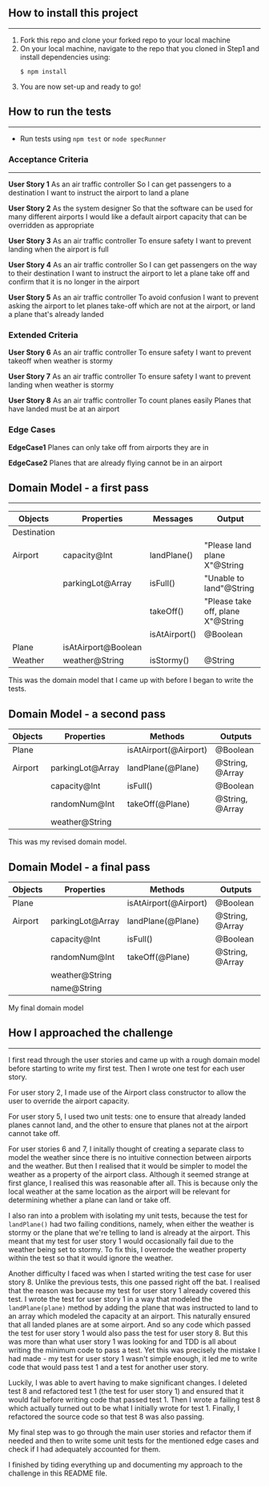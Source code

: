 ## How to install this project
--------------------------------------
1. Fork this repo and clone your forked repo to your local machine
2. On your local machine, navigate to the repo that you cloned in Step1 and install dependencies using:
   ```
   $ npm install
   ```
3. You are now set-up and ready to go!

## How to run the tests
--------------------------------------
- Run tests using `npm test` or `node specRunner`

### **Acceptance Criteria**
--------------------------------------
**User Story 1**
As an air traffic controller
So I can get passengers to a destination
I want to instruct the airport to land a plane

**User Story 2**
As the system designer
So that the software can be used for many different airports
I would like a default airport capacity that can be overridden as appropriate

**User Story 3**
As an air traffic controller
To ensure safety
I want to prevent landing when the airport is full

**User Story 4**
As an air traffic controller
So I can get passengers on the way to their destination
I want to instruct the airport to let a plane take off and confirm that it is no longer in the airport

**User Story 5**
As an air traffic controller
To avoid confusion
I want to prevent asking the airport to let planes take-off which are not at the airport, or land a plane that's already landed

### **Extended Criteria**

**User Story 6**
As an air traffic controller
To ensure safety
I want to prevent takeoff when weather is stormy

**User Story 7**
As an air traffic controller
To ensure safety
I want to prevent landing when weather is stormy

**User Story 8**
As an air traffic controller
To count planes easily
Planes that have landed must be at an airport

### **Edge Cases**

**EdgeCase1**
Planes can only take off from airports they are in

**EdgeCase2**
Planes that are already flying cannot be in an airport

## Domain Model - a first pass
--------------------------------------

| Objects     | Properties          | Messages      | Output                            |
| ----------- | ------------------- | ------------- | --------------------------------- |
| Destination |                     |               |                                   |
| Airport     | capacity@Int        | landPlane()   | "Please land plane X"@String      |
|             | parkingLot@Array    | isFull()      | "Unable to land"@String           |
|             |                     | takeOff()     | "Please take off, plane X"@String |
|             |                     | isAtAirport() | @Boolean                          |
| Plane       | isAtAirport@Boolean |               |                                   |
| Weather     | weather@String      | isStormy()    | @String                           |

This was the domain model that I came up with before I began to write the tests. 

## Domain Model - a second pass

  | Objects | Properties       | Methods               | Outputs         |
  | ------- | ---------------- | --------------------- | --------------- |
  | Plane   |                  | isAtAirport(@Airport) | @Boolean        |
  | Airport | parkingLot@Array | landPlane(@Plane)     | @String, @Array |
  |         | capacity@Int     | isFull()              | @Boolean        |
  |         | randomNum@Int    | takeOff(@Plane)       | @String, @Array |
  |         | weather@String   |                       |                 |

This was my revised domain model.

## Domain Model - a final pass

  | Objects | Properties       | Methods               | Outputs         |
  | ------- | ---------------- | --------------------- | --------------- |
  | Plane   |                  | isAtAirport(@Airport) | @Boolean        |
  | Airport | parkingLot@Array | landPlane(@Plane)     | @String, @Array |
  |         | capacity@Int     | isFull()              | @Boolean        |
  |         | randomNum@Int    | takeOff(@Plane)       | @String, @Array |
  |         | weather@String   |                       |                 |
  |         | name@String      |                       |                 |

My final domain model

## How I approached the challenge
--------------------------------------

I first read through the user stories and came up with a rough domain model before starting to write my first test. Then I wrote one test for each user story. 

For user story 2, I made use of the Airport class constructor to allow the user to override the airport capacity.

For user story 5, I used two unit tests: one to ensure that already landed planes cannot land, and the other to ensure that planes not at the airport cannot take off. 

For user stories 6 and 7, I initally thought of creating a separate class to model the weather since there is no intuitive connection between airports and the weather. But then I realised that it would be simpler to model the weather as a property of the airport class. Although it seemed strange at first glance, I realised this was reasonable after all. This is because only the local weather at the same location as the airport will be relevant for determining whether a plane can land or take off. 

I also ran into a problem with isolating my unit tests, because the test for `landPlane()` had two failing conditions, namely, when either the weather is stormy or the plane that we're telling to land is already at the airport. This meant that my test for user story 1 would occasionally fail due to the weather being set to stormy. To fix this, I overrode the weather property within the test so that it would ignore the weather.

Another difficulty I faced was when I started writing the test case for user story 8. Unlike the previous tests, this one passed right off the bat. I realised that the reason was because my test for user story 1 already covered this test. I wrote the test for user story 1 in a way that modeled the `landPlane(plane)` method by adding the plane that was instructed to land to an array which modeled the capacity at an airport. This naturally ensured that all landed planes are at some airport. And so any code which passed the test for user story 1 would also pass the test for user story 8. But this was more than what user story 1 was looking for and TDD is all about writing the minimum code to pass a test. Yet this was precisely the mistake I had made - my test for user story 1 wasn't simple enough, it led me to write code that would pass test 1 and a test for another user story. 

Luckily, I was able to avert having to make significant changes. I deleted test 8 and refactored test 1 (the test for user story 1) and ensured that it would fail before writing code that passed test 1. Then I wrote a failing test 8 which actually turned out to be what I initially wrote for test 1. Finally, I refactored the source code so that test 8 was also passing.

My final step was to go through the main user stories and refactor them if needed and then to write some unit tests for the mentioned edge cases and check if I had adequately accounted for them.

I finished by tiding everything up and documenting my approach to the challenge in this README file.